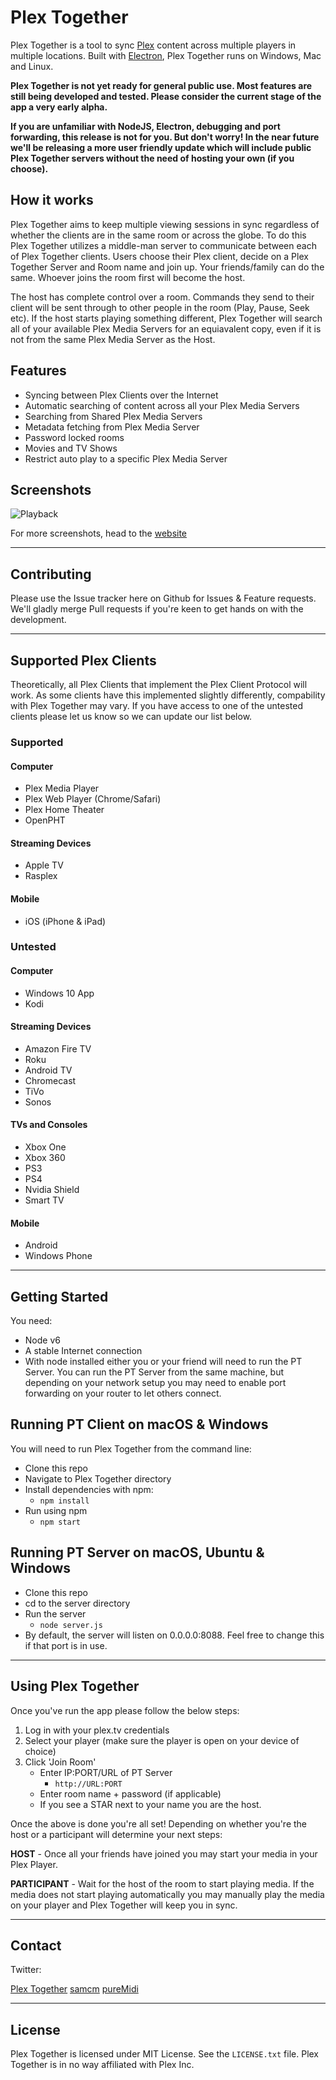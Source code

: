 # Plex Together

Plex Together is a tool to sync [Plex](http://plex.tv) content across multiple players in multiple locations. Built with [Electron](http://electron.atom.io), Plex Together runs on Windows, Mac and Linux.

**Plex Together is not yet ready for general public use. Most features are still being developed and tested. Please consider the current stage of the app a very early alpha.**

**If you are unfamiliar with NodeJS, Electron, debugging and port forwarding, this release is not for you. But don't worry! In the near future we'll be releasing a more user friendly update which will include public Plex Together servers without the need of hosting your own (if you choose).**



## How it works
Plex Together aims to keep multiple viewing sessions in sync regardless of whether the clients are in the same room or across the globe. To do this Plex Together utilizes a middle-man server to communicate between each of Plex Together clients. Users choose their Plex client, decide on a Plex Together Server and Room name and join up. Your friends/family can do the same. Whoever joins the room first will become the host. 

The host has complete control over a room. Commands they send to their client will be sent through to other people in the room (Play, Pause, Seek etc). If the host starts playing something different, Plex Together will search all of your available Plex Media Servers for an equiavalent copy, even if it is not from the same Plex Media Server as the Host.  

## Features
* Syncing between Plex Clients over the Internet
* Automatic searching of content across all your Plex Media Servers
* Searching from Shared Plex Media Servers
* Metadata fetching from Plex Media Server
* Password locked rooms
* Movies and TV Shows
* Restrict auto play to a specific Plex Media Server

## Screenshots

![Playback](http://plextogether.com/img/6-0playback.png)

For more screenshots, head to the [website](http://plextogether.com/app)

----
## Contributing
Please use the Issue tracker here on Github for Issues & Feature requests. We'll gladly merge Pull requests if you're keen to get hands on with the development. 

----
## Supported Plex Clients
Theoretically, all Plex Clients that implement the Plex Client Protocol will work. As some clients have this implemented slightly differently, compability with Plex Together may vary. If you have access to one of the untested clients please let us know so we can update our list below.
### Supported

#### Computer
* Plex Media Player 
* Plex Web Player (Chrome/Safari)
* Plex Home Theater
* OpenPHT

#### Streaming Devices
* Apple TV
* Rasplex

#### Mobile
* iOS (iPhone & iPad)

### Untested 

#### Computer
* Windows 10 App 
* Kodi

#### Streaming Devices
* Amazon Fire TV  
* Roku
* Android TV
* Chromecast
* TiVo
* Sonos

#### TVs and Consoles		
* Xbox One
* Xbox 360
* PS3
* PS4
* Nvidia Shield
* Smart TV

#### Mobile
* Android
* Windows Phone

----

## Getting Started

You need:

* Node v6
* A stable Internet connection
* With node installed either you or your friend will need to run the PT Server. You can run the PT Server from the same machine, but depending on your network setup you may need to enable port forwarding on your router to let others connect. 

## Running PT Client on macOS & Windows

You will need to run Plex Together from the command line:
* Clone this repo
* Navigate to Plex Together directory
* Install dependencies with npm:
  * ``npm install``
* Run using npm
	* ``npm start``

## Running PT Server on macOS, Ubuntu & Windows
* Clone this repo
* cd to the server directory
* Run the server
	* ``node server.js``
* By default, the server will listen on 0.0.0.0:8088. Feel free to change this if that port is in use.

----
## Using Plex Together
Once you've run the app please follow the below steps:

1. Log in with your plex.tv credentials
2. Select your player (make sure the player is open on your device of choice)
3. Click 'Join Room'
	* Enter IP:PORT/URL of PT Server
		* ``http://URL:PORT``
	* Enter room name + password (if applicable)
	* If you see a STAR next to your name you are the host.

Once the above is done you're all set! Depending on whether you're the host or a participant will determine your next steps:

**HOST** - Once all your friends have joined you may start your media in your Plex Player.

**PARTICIPANT** - Wait for the host of the room to start playing media. If the media does not start playing automatically you may manually play the media on your player and Plex Together will keep you in sync.

----
## Contact
Twitter:

[Plex Together](https://twitter.com/plextogether)
[samcm](https://twitter.com/durksau)
[pureMidi](https://twitter.com/midnitegc)


----
## License

Plex Together is licensed under MIT License. See the ``LICENSE.txt`` file.
Plex Together is in no way affiliated with Plex Inc.
